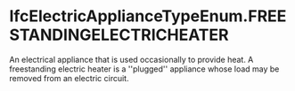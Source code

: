 IfcElectricApplianceTypeEnum.FREESTANDINGELECTRICHEATER
=======================================================
An electrical appliance that is used occasionally to provide heat. A
freestanding electric heater is a ''plugged'' appliance whose load may be
removed from an electric circuit.


